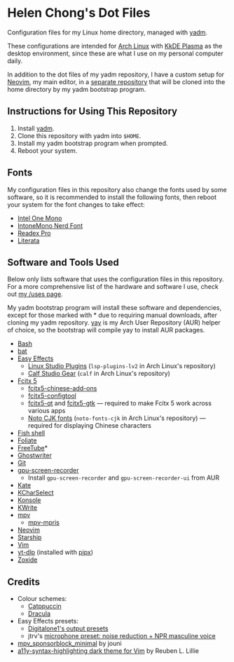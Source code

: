 # Helen Chong's Dot Files

Configuration files for my Linux home directory, managed with [yadm](https://yadm.io/).

These configurations are intended for [Arch Linux](https://archlinux.org/) with [KkDE Plasma](https://kde.org/plasma-desktop/) as the desktop environment, since these are what I use on my personal computer daily.

In addition to the dot files of my yadm repository, I have a custom setup for [Neovim](https://neovim.io/), my main editor, in a [separate repository](https://git.helenchong.dev/helenchong/LazyVim) that will be cloned into the home directory by my yadm bootstrap program.

## Instructions for Using This Repository

1. Install [yadm](https://yadm.io/).
2. Clone this repository with yadm into `$HOME`.
3. Install my yadm bootstrap program when prompted.
4. Reboot your system.

## Fonts

My configuration files in this repository also change the fonts used by some software, so it is recommended to install the following fonts, then reboot your system for the font changes to take effect:

- [Intel One Mono](https://www.intel.com/content/www/us/en/company-overview/one-monospace-font.html)
- [IntoneMono Nerd Font](https://www.nerdfonts.com/font-downloads)
- [Readex Pro](https://fonts.google.com/specimen/Readex+Pro)
- [Literata](https://fonts.google.com/specimen/Literata)

## Software and Tools Used

Below only lists software that uses the configuration files in this repository. For a more comprehensive list of the hardware and software I use, check out [my /uses page](https://helenchong.dev/uses/).

My yadm bootstrap program will install these software and dependencies, except for those marked with * due to requiring manual downloads, after cloning my yadm repository. [yay](https://github.com/Jguer/yay) is my Arch User Repository (AUR) helper of choice, so the bootstrap will compile yay to install AUR packages.

- [Bash](https://www.gnu.org/software/bash/)
- [bat](https://github.com/sharkdp/bat)
- [Easy Effects](https://github.com/wwmm/easyeffects)
    - [Linux Studio Plugins](https://lsp-plug.in/) (`lsp-plugins-lv2` in Arch Linux's repository)
    - [Calf Studio Gear](http://calf-studio-gear.org/) (`calf` in Arch Linux's repository)
- [Fcitx 5](https://fcitx-im.org/)
    - [fcitx5-chinese-add-ons](https://github.com/fcitx/fcitx5-chinese-addons)
    - [fcitx5-configtool](https://github.com/fcitx/fcitx5-configtool)
    - [fcitx5-qt](https://github.com/fcitx/fcitx5-qt) and [fcitx5-gtk](https://github.com/fcitx/fcitx5-gtk) — required to make Fcitx 5 work across various apps
    - [Noto CJK fonts](https://github.com/notofonts/noto-cjk) (`noto-fonts-cjk` in Arch Linux's repository) — required for displaying Chinese characters
- [Fish shell](https://fishshell.com/)
- [Foliate](https://johnfactotum.github.io/foliate/)
- [FreeTube](https://freetubeapp.io/)*
- [Ghostwriter](https://ghostwriter.kde.org/)
- [Git](https://git-scm.com/)
- [gpu-screen-recorder](https://git.dec05eba.com/gpu-screen-recorder/about/)
    - Install `gpu-screen-recorder` and `gpu-screen-recorder-ui` from AUR
- [Kate](https://kate-editor.org/)
- [KCharSelect](https://apps.kde.org/kcharselect/)
- [Konsole](https://konsole.kde.org/)
- [KWrite](https://apps.kde.org/kwrite/)
- [mpv](https://mpv.io/)
    - [mpv-mpris](https://github.com/hoyon/mpv-mpris)
- [Neovim](https://neovim.io/)
- [Starship](https://starship.rs/)
- [Vim](https://www.vim.org/)
- [yt-dlp](https://github.com/yt-dlp/yt-dlp) (installed with [pipx](https://github.com/pypa/pipx))
- [Zoxide](https://github.com/ajeetdsouza/zoxide)

## Credits

- Colour schemes:
    - [Catppuccin](https://catppuccin.com/)
    - [Dracula](https://draculatheme.com/)
- Easy Effects presets:
    - [Digitalone1's output presets](https://github.com/Digitalone1/EasyEffects-Presets)
    - jtrv's [microphone preset: noise reduction + NPR masculine voice](https://gist.github.com/jtrv/47542c8be6345951802eebcf9dc7da31)
- [mpv_sponsorblock_minimal](https://codeberg.org/jouni/mpv_sponsorblock_minimal) by jouni
- [a11y-syntax-highlighting dark theme for Vim](https://github.com/ericwbailey/a11y-syntax-highlighting/blob/main/dist/vim/a11y-dark.vim) by Reuben L. Lillie
